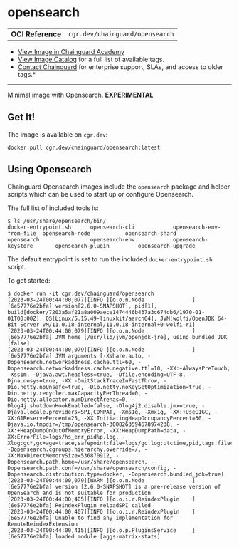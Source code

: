 <!--monopod:start-->
# opensearch
| | |
| - | - |
| **OCI Reference** | `cgr.dev/chainguard/opensearch` |


* [View Image in Chainguard Academy](https://edu.chainguard.dev/chainguard/chainguard-images/reference/opensearch/overview/)
* [View Image Catalog](https://console.enforce.dev/images/catalog) for a full list of available tags.
* [Contact Chainguard](https://www.chainguard.dev/chainguard-images) for enterprise support, SLAs, and access to older tags.*

---
<!--monopod:end-->

<!--overview:start-->
Minimal image with Opensearch. **EXPERIMENTAL**
<!--overview:end-->

<!--getting:start-->
## Get It!
The image is available on `cgr.dev`:

```
docker pull cgr.dev/chainguard/opensearch:latest
```
<!--getting:end-->

<!--body:start-->
## Using Opensearch

Chainguard Opensearch images include the `opensearch` package and helper scripts which can be used to start up or configure Opensearch.

The full list of included tools is:

```shell
$ ls /usr/share/opensearch/bin/
docker-entrypoint.sh      opensearch-cli            opensearch-env-from-file  opensearch-node           opensearch-shard
opensearch                opensearch-env            opensearch-keystore       opensearch-plugin         opensearch-upgrade
```

The default entrypoint is set to run the included `docker-entrypoint.sh` script.

To get started:

```shell
$ docker run -it cgr.dev/chainguard/opensearch
[2023-03-24T00:44:00,077][INFO ][o.o.n.Node               ] [6e57776e2bfa] version[2.6.0-SNAPSHOT], pid[1], build[docker/7203a5af21a8a009aece1474446b437a3c674db6/1970-01-01T00:00Z], OS[Linux/5.15.49-linuxkit/aarch64], JVM[wolfi/OpenJDK 64-Bit Server VM/11.0.18-internal/11.0.18-internal+0-wolfi-r1]
[2023-03-24T00:44:00,079][INFO ][o.o.n.Node               ] [6e57776e2bfa] JVM home [/usr/lib/jvm/openjdk-jre], using bundled JDK [false]
[2023-03-24T00:44:00,079][INFO ][o.o.n.Node               ] [6e57776e2bfa] JVM arguments [-Xshare:auto, -Dopensearch.networkaddress.cache.ttl=60, -Dopensearch.networkaddress.cache.negative.ttl=10, -XX:+AlwaysPreTouch, -Xss1m, -Djava.awt.headless=true, -Dfile.encoding=UTF-8, -Djna.nosys=true, -XX:-OmitStackTraceInFastThrow, -Dio.netty.noUnsafe=true, -Dio.netty.noKeySetOptimization=true, -Dio.netty.recycler.maxCapacityPerThread=0, -Dio.netty.allocator.numDirectArenas=0, -Dlog4j.shutdownHookEnabled=false, -Dlog4j2.disable.jmx=true, -Djava.locale.providers=SPI,COMPAT, -Xms1g, -Xmx1g, -XX:+UseG1GC, -XX:G1ReservePercent=25, -XX:InitiatingHeapOccupancyPercent=30, -Djava.io.tmpdir=/tmp/opensearch-3008263594678974238, -XX:+HeapDumpOnOutOfMemoryError, -XX:HeapDumpPath=data, -XX:ErrorFile=logs/hs_err_pid%p.log, -Xlog:gc*,gc+age=trace,safepoint:file=logs/gc.log:utctime,pid,tags:filecount=32,filesize=64m, -Dopensearch.cgroups.hierarchy.override=/, -XX:MaxDirectMemorySize=536870912, -Dopensearch.path.home=/usr/share/opensearch, -Dopensearch.path.conf=/usr/share/opensearch/config, -Dopensearch.distribution.type=docker, -Dopensearch.bundled_jdk=true]
[2023-03-24T00:44:00,079][WARN ][o.o.n.Node               ] [6e57776e2bfa] version [2.6.0-SNAPSHOT] is a pre-release version of OpenSearch and is not suitable for production
[2023-03-24T00:44:00,405][INFO ][o.o.i.r.ReindexPlugin    ] [6e57776e2bfa] ReindexPlugin reloadSPI called
[2023-03-24T00:44:00,407][INFO ][o.o.i.r.ReindexPlugin    ] [6e57776e2bfa] Unable to find any implementation for RemoteReindexExtension
[2023-03-24T00:44:00,415][INFO ][o.o.p.PluginsService     ] [6e57776e2bfa] loaded module [aggs-matrix-stats]
```
<!--body:end-->
